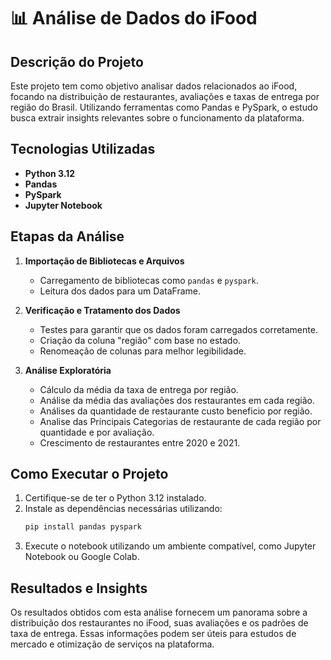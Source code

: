 # 📊 Análise de Dados do iFood

## Descrição do Projeto
Este projeto tem como objetivo analisar dados relacionados ao iFood, focando na distribuição de restaurantes, avaliações e taxas de entrega por região do Brasil. Utilizando ferramentas como Pandas e PySpark, o estudo busca extrair insights relevantes sobre o funcionamento da plataforma.

## Tecnologias Utilizadas
- **Python 3.12**
- **Pandas**
- **PySpark**
- **Jupyter Notebook**

## Etapas da Análise
1. **Importação de Bibliotecas e Arquivos**  
   - Carregamento de bibliotecas como `pandas` e `pyspark`.
   - Leitura dos dados para um DataFrame.

2. **Verificação e Tratamento dos Dados**  
   - Testes para garantir que os dados foram carregados corretamente.
   - Criação da coluna "região" com base no estado.
   - Renomeação de colunas para melhor legibilidade.

3. **Análise Exploratória**  
   - Cálculo da média da taxa de entrega por região.
   - Análise da média das avaliações dos restaurantes em cada região.
   - Análises da quantidade de restaurante custo beneficio por região.
   - Analise das Principais Categorias de restaurante de cada região por quantidade e por avaliação.
   - Crescimento de restaurantes entre 2020 e 2021.

## Como Executar o Projeto
1. Certifique-se de ter o Python 3.12 instalado.
2. Instale as dependências necessárias utilizando:
   ```bash
   pip install pandas pyspark
   ```
3. Execute o notebook utilizando um ambiente compatível, como Jupyter Notebook ou Google Colab.

## Resultados e Insights
Os resultados obtidos com esta análise fornecem um panorama sobre a distribuição dos restaurantes no iFood, suas avaliações e os padrões de taxa de entrega. Essas informações podem ser úteis para estudos de mercado e otimização de serviços na plataforma.



